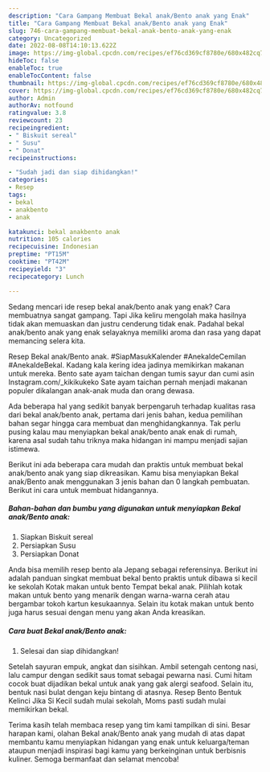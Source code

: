 ```yaml
---
description: "Cara Gampang Membuat Bekal anak/Bento anak yang Enak"
title: "Cara Gampang Membuat Bekal anak/Bento anak yang Enak"
slug: 746-cara-gampang-membuat-bekal-anak-bento-anak-yang-enak
category: Uncategorized
date: 2022-08-08T14:10:13.622Z
image: https://img-global.cpcdn.com/recipes/ef76cd369cf8780e/680x482cq70/bekal-anakbento-anak-foto-resep-utama.jpg
hideToc: false
enableToc: true
enableTocContent: false
thumbnail: https://img-global.cpcdn.com/recipes/ef76cd369cf8780e/680x482cq70/bekal-anakbento-anak-foto-resep-utama.jpg
cover: https://img-global.cpcdn.com/recipes/ef76cd369cf8780e/680x482cq70/bekal-anakbento-anak-foto-resep-utama.jpg
author: Admin
authorAv: notfound
ratingvalue: 3.8
reviewcount: 23
recipeingredient:
- " Biskuit sereal"
- " Susu"
- " Donat"
recipeinstructions:

- "Sudah jadi dan siap dihidangkan!"
categories:
- Resep
tags:
- bekal
- anakbento
- anak

katakunci: bekal anakbento anak 
nutrition: 105 calories
recipecuisine: Indonesian
preptime: "PT15M"
cooktime: "PT42M"
recipeyield: "3"
recipecategory: Lunch

---
```



Sedang mencari ide resep bekal anak/bento anak yang enak? Cara membuatnya sangat gampang. Tapi Jika keliru mengolah maka hasilnya tidak akan memuaskan dan justru cenderung tidak enak. Padahal bekal anak/bento anak yang enak selayaknya memiliki aroma dan rasa yang dapat memancing selera kita.


Resep Bekal anak/Bento anak. #SiapMasukKalender #AnekaIdeCemilan #AnekaIdeBekal. Kadang kala kering idea jadinya memikirkan makanan untuk mereka. Bento sate ayam taichan dengan tumis sayur dan cumi asin Instagram.com/_kikikukeko Sate ayam taichan pernah menjadi makanan populer dikalangan anak-anak muda dan orang dewasa.

Ada beberapa hal yang sedikit banyak berpengaruh terhadap kualitas rasa dari bekal anak/bento anak, pertama dari jenis bahan, kedua pemilihan bahan segar hingga cara membuat dan menghidangkannya. Tak perlu pusing kalau mau menyiapkan bekal anak/bento anak enak di rumah, karena asal sudah tahu triknya maka hidangan ini mampu menjadi sajian istimewa.


Berikut ini ada beberapa cara mudah dan praktis untuk membuat bekal anak/bento anak yang siap dikreasikan. Kamu bisa menyiapkan Bekal anak/Bento anak menggunakan 3 jenis bahan dan 0 langkah pembuatan. Berikut ini cara untuk membuat hidangannya.

<!--inarticleads1-->

##### Bahan-bahan dan bumbu yang digunakan untuk menyiapkan Bekal anak/Bento anak:

1. Siapkan  Biskuit sereal
1. Persiapkan  Susu
1. Persiapkan  Donat


Anda bisa memilih resep bento ala Jepang sebagai referensinya. Berikut ini adalah panduan singkat membuat bekal bento praktis untuk dibawa si kecil ke sekolah Kotak makan untuk bento Tempat bekal anak. Pilihlah kotak makan untuk bento yang menarik dengan warna-warna cerah atau bergambar tokoh kartun kesukaannya. Selain itu kotak makan untuk bento juga harus sesuai dengan menu yang akan Anda kreasikan. 

<!--inarticleads2-->

##### Cara buat Bekal anak/Bento anak:


1. Selesai dan siap dihidangkan!

Setelah sayuran empuk, angkat dan sisihkan. Ambil setengah centong nasi, lalu campur dengan sedikit saus tomat sebagai pewarna nasi. Cumi hitam cocok buat dijadikan bekal untuk anak yang gak alergi seafood. Selain itu, bentuk nasi bulat dengan keju bintang di atasnya. Resep Bento Bentuk Kelinci Jika Si Kecil sudah mulai sekolah, Moms pasti sudah mulai memikirkan bekal. 

Terima kasih telah membaca resep yang tim kami tampilkan di sini. Besar harapan kami, olahan Bekal anak/Bento anak yang mudah di atas dapat membantu kamu menyiapkan hidangan yang enak untuk keluarga/teman ataupun menjadi inspirasi bagi kamu yang berkeinginan untuk berbisnis kuliner. Semoga bermanfaat dan selamat mencoba!
